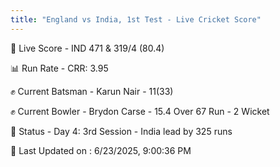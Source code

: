 ```yaml
---
title: "England vs India, 1st Test - Live Cricket Score"
---
```


🔴 Live Score - IND 471 & 319/4 (80.4)  

📊 Run Rate - CRR: 3.95  

✊ Current Batsman - Karun Nair - 11(33)  

✊ Current Bowler - Brydon Carse - 15.4 Over 67 Run - 2 Wicket  

📑 Status - Day 4: 3rd Session - India lead by 325 runs

📝 Last Updated on : 6/23/2025, 9:00:36 PM  

